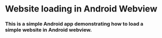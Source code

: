 
# Website loading in Android Webview
### This is a simple Android app demonstrating how to load a simple website in Android webview.

